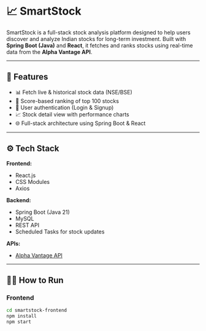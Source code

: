 # 📈 SmartStock

SmartStock is a full-stack stock analysis platform designed to help users discover and analyze Indian stocks for long-term investment. Built with **Spring Boot (Java)** and **React**, it fetches and ranks stocks using real-time data from the **Alpha Vantage API**.

---

## 🚀 Features

- 📊 Fetch live & historical stock data (NSE/BSE)
- 🧠 Score-based ranking of top 100 stocks
- 🔐 User authentication (Login & Signup)
- 📈 Stock detail view with performance charts
- 🌐 Full-stack architecture using Spring Boot & React

---

## ⚙️ Tech Stack

**Frontend:**  
- React.js  
- CSS Modules  
- Axios

**Backend:**  
- Spring Boot (Java 21)  
- MySQL  
- REST API  
- Scheduled Tasks for stock updates

**APIs:**  
- [Alpha Vantage API](https://www.alphavantage.co)

---

## 🧑‍💻 How to Run

### Frontend

```bash
cd smartstock-frontend
npm install
npm start
